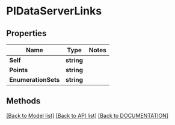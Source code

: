 # PIDataServerLinks

## Properties
Name | Type | Notes
------------ | ------------- | -------------
**Self** | **string**
**Points** | **string**
**EnumerationSets** | **string**

## Methods
[[Back to Model list]](../../DOCUMENTATION.md#documentation-for-models) [[Back to API list]](../../DOCUMENTATION.md#documentation-for-api-endpoints) [[Back to DOCUMENTATION]](../../DOCUMENTATION.md)
